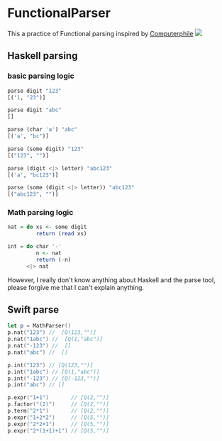 # FunctionalParser

This a practice of Functional parsing inspired by [
Computerphile](https://www.youtube.com/user/Computerphile)
[![](https://i.ytimg.com/vi/dDtZLm7HIJs/maxresdefault.jpg)](https://www.youtube.com/watch?v=dDtZLm7HIJs&ab_channel=Computerphile)

## Haskell parsing

### basic parsing logic 
```haskell
parse digit "123"
[('1, "23")]

parse digit "abc"
[]

parse (char 'a') "abc"
[('a', "bc")]

parse (some digit) "123"
[("123", "")]

parse (digit <|> letter) "abc123"
[('a', "bc123")]

parse (some (digit <|> letter)) "abc123"
[("abc123", "")]
```
### Math parsing logic

```Haskell
nat = do xs <- some digit
         return (read xs)

int = do char '-'
         n <- nat
         return (-n)
      <|> nat
```

However, I really don't know anything about Haskell and the parse tool, please forgive me that I can't explain anything.

## Swift parse

```swift
let p = MathParser()
p.nat("123") //  [Q(123,"")]
p.nat("1abc") //  [Q(1,"abc")]
p.nat("-123") //  []
p.nat("abc") //  []

p.int("123") // [Q(123,"")]
p.int("1abc") // [Q(1,"abc")]
p.int("-123") // [Q(-123,"")]
p.int("abc") // []

p.expr("1+1")       // [Q(2,"")]
p.factor("(2)")     // [Q(2,"")]
p.term("2*1")       // [Q(2,"")]
p.expr("1+2*2")     // [Q(5,"")]
p.expr("2*2+1")     // [Q(5,"")]
p.expr("2*(1+1)+1") // [Q(5,"")]

```
